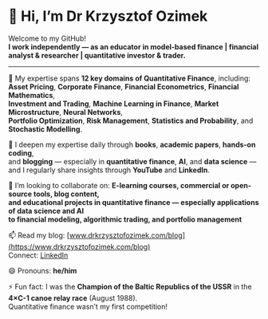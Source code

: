 # 👋 Hi, I’m Dr Krzysztof Ozimek

Welcome to my GitHub!  
**I work independently — as an educator in model-based finance | financial analyst & researcher | quantitative investor & trader.**

---

👀 My expertise spans **12 key domains of Quantitative Finance**, including:  
**Asset Pricing**, **Corporate Finance**, **Financial Econometrics**, **Financial Mathematics**,  
**Investment and Trading**, **Machine Learning in Finance**, **Market Microstructure**, **Neural Networks**,  
**Portfolio Optimization**, **Risk Management**, **Statistics and Probability**, and **Stochastic Modelling**.

🌱 I deepen my expertise daily through **books**, **academic papers**, **hands-on coding**,  
and **blogging** — especially in **quantitative finance**, **AI**, and **data science** —  
and I regularly share insights through **YouTube** and **LinkedIn**.

💞️ I’m looking to collaborate on: **E-learning courses, commercial or open-source tools, blog content,  
and educational projects in quantitative finance — especially applications of data science and AI  
to financial modeling, algorithmic trading, and portfolio management**

📫 Read my blog: [www.drkrzysztofozimek.com/blog](https://www.drkrzysztofozimek.com/blog)  
Connect: [LinkedIn](https://www.linkedin.com/in/krzysztofozimek/)

😄 Pronouns: **he/him**

⚡ Fun fact: I was the **Champion of the Baltic Republics of the USSR** in the **4×C-1 canoe relay race** (August 1988).  
Quantitative finance wasn’t my first competition!

<!---
DrKrzysztofOzimek/DrKrzysztofOzimek is a ✨ special ✨ repository because its `README.md` (this file) appears on your GitHub profile.
You can click the Preview link to take a look at your changes.
--->
